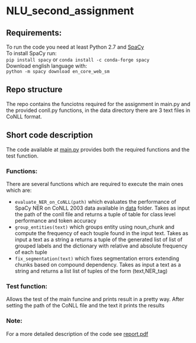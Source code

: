 # NLU_second_assignment
## Requirements:
To run the code you need at least Python 2.7 and [SpaCy](https://spacy.io/)<br>
To install SpaCy run:<br>
```pip install spacy``` or ```conda install -c conda-forge spacy```<br>
Download english language with:<br>
```python -m spacy download en_core_web_sm```<br>
## Repo structure
The repo contains the funciotns required for the assignment in main.py and the provided conll.py functions, in the data directory there are 3 text files in CoNLL format.
## Short code description
The code available at [main.py](https://github.com/giorgio289/NLU_second_assignment/blob/main/main.py) provides both the required functions and the test function.
### Functions:
There are several functions which are required to execute the main ones which are:
* ```evaluate_NER_on_CoNLL(path)``` which evaluates the performance of SpaCy NER on CoNLL 2003 data available in [data](https://github.com/giorgio289/NLU_second_assignment/tree/main/data) folder. Takes as input the path of the conll file and returns a tuple of table for class level performance and token accuracy
* ```group_entities(text)``` which groups entity using noun_chunk and compute the frequency of each touple found in the input text. Takes as input a text as a string a returns a tuple of the generated list of list of grouped labels and the dictionary with relative and absolute frequency of each tuple  
* ```fix_segmentation(text)``` which fixes segmentation errors extending chunks based on compound dependency. Takes as input a text as a string and returns a list list of tuples of the form (text,NER_tag)
### Test function:
Allows the test of the main funcine and prints result in a pretty way. After setting the path of the CoNLL file and the text it prints the results
### Note:
For a more detailed description of the code see [report.pdf](https://github.com/giorgio289/NLU_first_assignment/blob/main/report.pdf)
